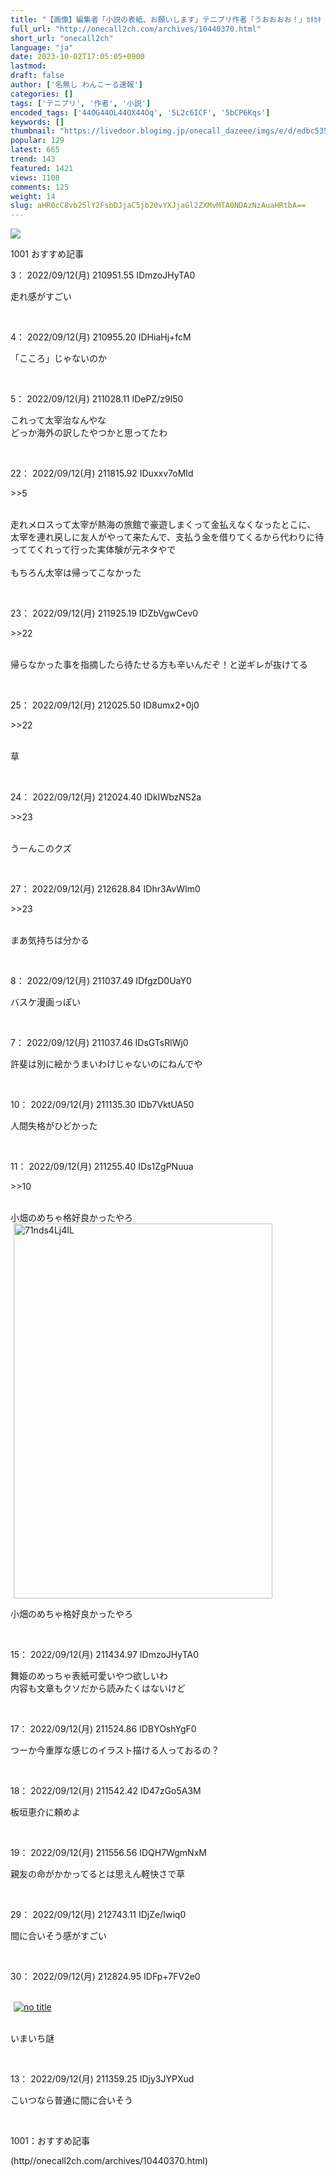 ```yaml
---
title: "【画像】編集者「小説の表紙、お願いします」テニプリ作者「うおおおお！」ｶｷｶｷ → 結果ｗｗｗｗ "
full_url: "http://onecall2ch.com/archives/10440370.html"
short_url: "onecall2ch"
language: "ja"
date: 2023-10-02T17:05:05+0900
lastmod: 
draft: false
author: ['名無し わんこーる速報']
categories: []
tags: ['テニプリ', '作者', '小説']
encoded_tags: ['44OG44OL44OX44Oq', '5L2c6ICF', '5bCP6Kqs']
keywords: []
thumbnail: "https://livedoor.blogimg.jp/onecall_dazeee/imgs/e/d/edbc5351.jpg"
popular: 129
latest: 665
trend: 143
featured: 1421
views: 1108
comments: 125
weight: 14
slug: aHR0cC8vb25lY2FsbDJjaC5jb20vYXJjaGl2ZXMvMTA0NDAzNzAuaHRtbA==
---
```


![](https://livedoor.blogimg.jp/onecall_dazeee/imgs/e/d/edbc5351.jpg)

<div> <p class='name2'> 1001 おすすめ記事</p> <p class='name2'>3： 2022/09/12(月) 210951.55 IDmzoJHyTA0</p><p class='onecall'> 走れ感がすごい <br></p><br> <p class='name2'>4： 2022/09/12(月) 210955.20 IDHiaHj+fcM</p><p class='onecall'> 「こころ」じゃないのか <br></p><br> <p class='name2'>5： 2022/09/12(月) 211028.11 IDePZ/z9l50</p><p class='onecall'> これって太宰治なんやな <br> どっか海外の訳したやつかと思ってたわ <br></p><br> <p class='name2'>22： 2022/09/12(月) 211815.92 IDuxxv7oMId</p><p class='onecall'> <p class='anchor'>>>5</p> <br> 走れメロスって太宰が熱海の旅館で豪遊しまくって金払えなくなったとこに、 <br> 太宰を連れ戻しに友人がやって来たんで、支払う金を借りてくるから代わりに待っててくれって行った実体験が元ネタやで <br> <br> もちろん太宰は帰ってこなかった <br></p><br> <p class='name2'>23： 2022/09/12(月) 211925.19 IDZbVgwCev0</p><p class='onecall'> <p class='anchor'>>>22</p> <br> 帰らなかった事を指摘したら待たせる方も辛いんだぞ！と逆ギレが抜けてる <br></p><br> <p class='name2'>25： 2022/09/12(月) 212025.50 ID8umx2+0j0</p><p class='onecall'> <p class='anchor'>>>22</p> <br> 草 <br></p><br> <p class='name2'>24： 2022/09/12(月) 212024.40 IDkIWbzNS2a</p><p class='onecall'> <p class='anchor'>>>23</p> <br> うーんこのクズ <br></p><br> <p class='name2'>27： 2022/09/12(月) 212628.84 IDhr3AvWIm0</p><p class='onecall'> <p class='anchor'>>>23</p> <br> まあ気持ちは分かる <br></p><br> <p class='name2'>8： 2022/09/12(月) 211037.49 IDfgzD0UaY0</p><p class='onecall'> バスケ漫画っぽい <br></p><br> <p class='name2'>7： 2022/09/12(月) 211037.46 IDsGTsRlWj0</p><p class='onecall'> 許斐は別に絵かうまいわけじゃないのにねんでや <br></p><br> <p class='name2'>10： 2022/09/12(月) 211135.30 IDb7VktUA50</p><p class='onecall'> 人間失格がひどかった <br></p><br> <p class='name2'>11： 2022/09/12(月) 211255.40 IDs1ZgPNuua</p><p class='anchor'>>>10</p> <br> 小畑のめちゃ格好良かったやろ <br><a target='_blank' title='71nds4Lj4IL' href='https//livedoor.blogimg.jp/onecall_dazeee/imgs/3/f/3f5a3eb0.jpg'><img class='pict' hspace='5' alt='71nds4Lj4IL' border='0' height='600' width='414' src='https//livedoor.blogimg.jp/onecall_dazeee/imgs/3/f/3f5a3eb0-s.jpg'></a><br><p>小畑のめちゃ格好良かったやろ</p><br> <p class='name2'>15： 2022/09/12(月) 211434.97 IDmzoJHyTA0</p><p class='onecall'> 舞姫のめっちゃ表紙可愛いやつ欲しいわ <br> 内容も文章もクソだから読みたくはないけど <br></p><br> <p class='name2'>17： 2022/09/12(月) 211524.86 IDBYOshYgF0</p><p class='onecall'> つーか今重厚な感じのイラスト描ける人っておるの？ <br></p><br> <p class='name2'>18： 2022/09/12(月) 211542.42 ID47zGo5A3M</p><p class='onecall'> 板垣恵介に頼めよ <br></p><br> <p class='name2'>19： 2022/09/12(月) 211556.56 IDQH7WgmNxM</p><p class='onecall'> 親友の命がかかってるとは思えん軽快さで草 <br></p><br> <p class='name2'>29： 2022/09/12(月) 212743.11 IDjZe/Iwiq0</p><p class='onecall'> 間に合いそう感がすごい <br></p><br> <p class='name2'>30： 2022/09/12(月) 212824.95 IDFp+7FV2e0</p><br> <a target='_blank' href='https//livedoor.blogimg.jp/onecall_dazeee/imgs/5/b/5b4c225e.jpg'><img hspace='5' border='0' class='image pict' alt='no title' src='https//livedoor.blogimg.jp/onecall_dazeee/imgs/5/b/5b4c225e.jpg'></a><br> <br><p>いまいち謎</p><br> <p class='name2'>13： 2022/09/12(月) 211359.25 IDjy3JYPXud</p><p class='onecall'> こいつなら普通に間に合いそう <br></p><br> <p class='name2'>1001：おすすめ記事</p> </div>

(http//onecall2ch.com/archives/10440370.html)
